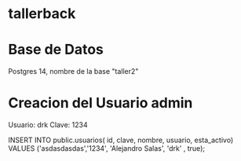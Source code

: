 # tallerback

# Base de Datos

Postgres 14, nombre de la base "taller2"

# Creacion del Usuario admin

Usuario: drk
Clave: 1234


INSERT INTO public.usuarios(
	id, clave, nombre, usuario, esta_activo)
	VALUES ('asdasdasdas','1234', 'Alejandro Salas', 'drk' , true);
  
  
